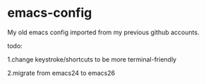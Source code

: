 # emacs-config

My old emacs config imported from my previous github accounts.

todo: 

1.change keystroke/shortcuts to be more terminal-friendly

2.migrate from emacs24 to emacs26
